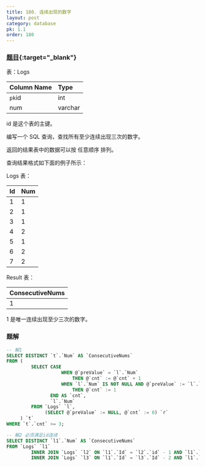 ```yaml
---
title: 180. 连续出现的数字
layout: post
category: database
pk: 1.1
order: 180
---
```


### [题目](https://leetcode-cn.com/problems/consecutive-numbers/){:target="_blank"}

表：Logs

| Column Name | Type    |
|:---|:---|
| `pk`id          | int     |
| num         | varchar |

id 是这个表的主键。

编写一个 SQL 查询，查找所有至少连续出现三次的数字。

返回的结果表中的数据可以按 任意顺序 排列。

查询结果格式如下面的例子所示：

Logs 表：

| Id | Num |
|:---|:---|
| 1  | 1   |
| 2  | 1   |
| 3  | 1   |
| 4  | 2   |
| 5  | 1   |
| 6  | 2   |
| 7  | 2   |

Result 表：

| ConsecutiveNums |
|:---|
| 1               |

1 是唯一连续出现至少三次的数字。

### 题解

```sql
-- 解1
SELECT DISTINCT `t`.`Num` AS `ConsecutiveNums`
FROM (
         SELECT CASE
                    WHEN @`preValue` = `l`.`Num`
                        THEN @`cnt` := @`cnt` + 1
                    WHEN `l`.`Num` IS NOT NULL AND @`preValue` := `l`.`Num`
                        THEN @`cnt` := 1
                END AS `cnt`,
                `l`.`Num`
         FROM `Logs` `l`,
              (SELECT @`preValue` := NULL, @`cnt` := 0) `r`
     ) `t`
WHERE `t`.`cnt` >= 3;

-- 解2 必须满足id连续
SELECT DISTINCT `l1`.`Num` AS `ConsecutiveNums`
FROM `Logs` `l1`
         INNER JOIN `Logs` `l2` ON `l1`.`Id` = `l2`.`id` - 1 AND `l1`.`Num` = `l2`.`Num`
         INNER JOIN `Logs` `l3` ON `l1`.`Id` = `l3`.`Id` - 2 AND `l1`.`Num` = `l3`.`Num`
```